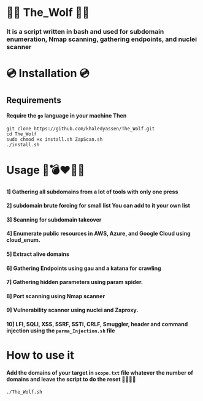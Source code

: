 # 🐺️🐺️ The_Wolf 🐺️🐺️

### It is a script written in bash and used for subdomain enumeration, Nmap scanning, gathering endpoints, and nuclei scanner

# 💿️ Installation 💿️ 

## Requirements 

#### Require the `go` language in your machine Then

```
git clone https://github.com/khaledyassen/The_Wolf.git
cd The_Wolf
sudo chmod +x install.sh ZapScan.sh
./install.sh
```

# Usage 🐺️💣️❤️‍🔥️🐺️

#### 1] Gathering all subdomains from a lot of tools with only one press  

#### 2] subdomain brute forcing for small list You can add to it your own list 

#### 3] Scanning for subdomain takeover  

#### 4] Enumerate public resources in AWS, Azure, and Google Cloud using cloud_enum.

#### 5] Extract alive domains  

#### 6] Gathering Endpoints using gau and a katana for crawling

#### 7] Gathering hidden parameters using param spider. 

#### 8] Port scanning using Nmap scanner

#### 9] Vulnerability scanner using nuclei and Zaproxy.

#### 10] LFI, SQLI, XSS, SSRF, SSTI, CRLF, Smuggler, header and command injection using the `parma_Injection.sh` file  

# How to use it

#### Add the domains of your target in `scope.txt` file whatever the number of domains and leave the script to do the reset 🐺️😎️🥰️🐺️

```
./The_Wolf.sh
```
